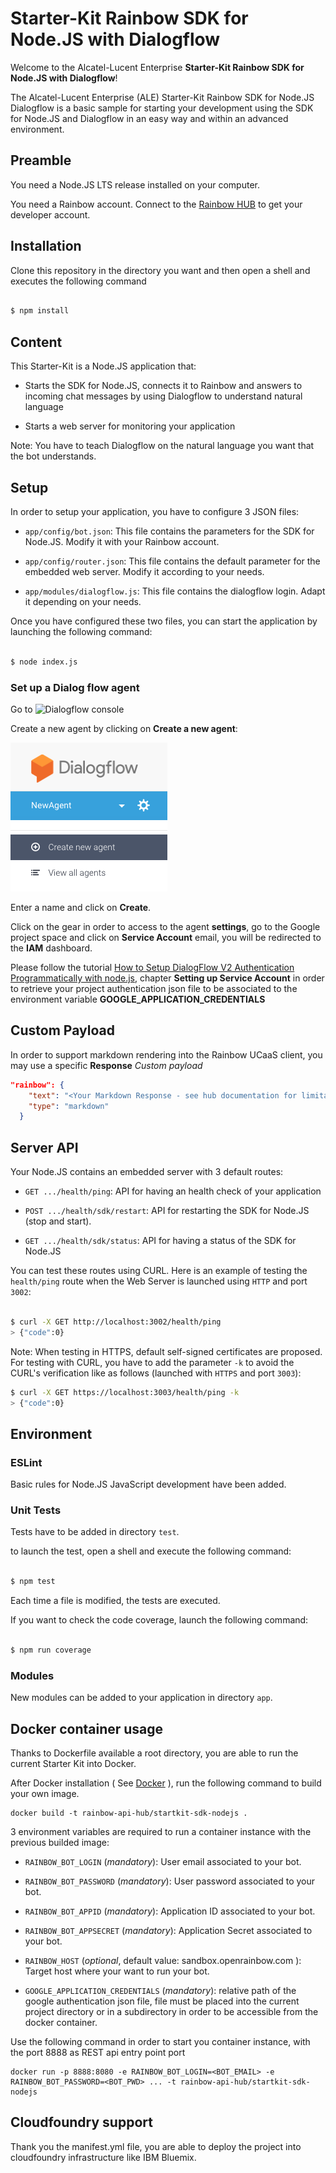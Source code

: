 # Starter-Kit Rainbow SDK for Node.JS with Dialogflow

Welcome to the Alcatel-Lucent Enterprise **Starter-Kit Rainbow SDK for Node.JS with Dialogflow**!

The Alcatel-Lucent Enterprise (ALE) Starter-Kit Rainbow SDK for Node.JS Dialogflow is a basic sample for starting your development using the SDK for Node.JS and Dialogflow in an easy way and within an advanced environment.


## Preamble

You need a Node.JS LTS release installed on your computer.

You need a Rainbow account. Connect to the [Rainbow HUB](https://hub.openrainbow.com) to get your developer account.


## Installation

Clone this repository in the directory you want and then open a shell and executes the following command

```bash

$ npm install

```

## Content

This Starter-Kit is a Node.JS application that:

- Starts the SDK for Node.JS, connects it to Rainbow and answers to incoming chat messages by using Dialogflow to understand natural language

- Starts a web server for monitoring your application

Note: You have to teach Dialogflow on the natural language you want that the bot understands. 


## Setup

In order to setup your application, you have to configure 3 JSON files:

- `app/config/bot.json`: This file contains the parameters for the SDK for Node.JS. Modify it with your Rainbow account.

- `app/config/router.json`: This file contains the default parameter for the embedded web server. Modify it according to your needs.

- `app/modules/dialogflow.js`: This file contains the dialogflow login. Adapt it depending on your needs.

Once you have configured these two files, you can start the application by launching the following command:

```bash

$ node index.js

```

### Set up a Dialog flow agent

Go to ![Dialogflow console](https://console.dialogflow.com)

Create a new agent by clicking on **Create a new agent**:

![Dialogflow - Create new agent](data/images/dialogflow_create_new_agent.png)

Enter a name and click on **Create**.

Click on the gear in order to access to the agent **settings**, go to the Google project space and click on **Service Account** email, you will be redirected to the **IAM** dashboard.

Please follow the tutorial [How to Setup DialogFlow V2 Authentication Programmatically with node.js](https://medium.com/@tzahi/how-to-setup-dialogflow-v2-authentication-programmatically-with-node-js-b37fa4815d89), chapter **Setting up Service Account** in order to retrieve your project authentication json file to be associated to the environment variable **GOOGLE_APPLICATION_CREDENTIALS**

## Custom Payload

In order to support markdown rendering into the Rainbow UCaaS client, you may use a specific **Response** *Custom payload*

```json
"rainbow": {
  	"text": "<Your Markdown Response - see hub documentation for limitations>",
  	"type": "markdown"
  }
```

## Server API

Your Node.JS contains an embedded server with 3 default routes:

- `GET .../health/ping`: API for having an health check of your application

- `POST .../health/sdk/restart`: API for restarting the SDK for Node.JS (stop and start).

- `GET .../health/sdk/status`: API for having a status of the SDK for Node.JS

You can test these routes using CURL. Here is an example of testing the `health/ping` route when the Web Server is launched using `HTTP` and port `3002`:

```bash

$ curl -X GET http://localhost:3002/health/ping
> {"code":0}

```

Note: When testing in HTTPS, default self-signed certificates are proposed. For testing with CURL, you have to add the parameter `-k` to avoid the CURL's verification like as follows (launched with `HTTPS` and port `3003`):

```bash
$ curl -X GET https://localhost:3003/health/ping -k
> {"code":0}

```


## Environment

### ESLint

Basic rules for Node.JS JavaScript development have been added.

### Unit Tests

Tests have to be added in directory `test`.

to launch the test, open a shell and execute the following command:

```bash

$ npm test

```

Each time a file is modified, the tests are executed.

If you want to check the code coverage, launch the following command:

```bash

$ npm run coverage

```

### Modules

New modules can be added to your application in directory `app`.

## Docker container usage

Thanks to Dockerfile available a root directory, you are able to run the current Starter Kit into Docker.

After Docker installation ( See [Docker](https://www.docker.com/community-edition) ), run the following command to build your own image.

```
docker build -t rainbow-api-hub/startkit-sdk-nodejs .
```

3 environment variables are required to run a container instance with the previous builded image:

- `RAINBOW_BOT_LOGIN` (_mandatory_): User email associated to your bot.

- `RAINBOW_BOT_PASSWORD` (_mandatory_): User password associated to your bot.

- `RAINBOW_BOT_APPID` (_mandatory_): Application ID associated to your bot.

- `RAINBOW_BOT_APPSECRET` (_mandatory_): Application Secret associated to your bot.

- `RAINBOW_HOST` (_optional_, default value: sandbox.openrainbow.com ): Target host where your want to  run your bot.

- `GOOGLE_APPLICATION_CREDENTIALS` (_mandatory_): relative path of the google authentication json file, file must be placed into the current project  directory or in a subdirectory in order to be accessible from the docker container. 


Use the following command in order to start you container instance, with the port 8888 as REST api entry point port

```
docker run -p 8888:8080 -e RAINBOW_BOT_LOGIN=<BOT_EMAIL> -e RAINBOW_BOT_PASSWORD=<BOT_PWD> ... -t rainbow-api-hub/startkit-sdk-nodejs
```

## Cloudfoundry support

Thank you the manifest.yml file, you are able to deploy the project into cloudfoundry infrastructure like IBM Bluemix.
